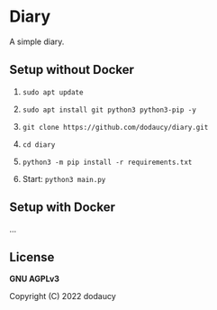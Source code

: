 # Diary

A simple diary.

## Setup without Docker

1. `sudo apt update`

2. `sudo apt install git python3 python3-pip -y`

3. `git clone https://github.com/dodaucy/diary.git`

4. `cd diary`

5. `python3 -m pip install -r requirements.txt`

6. Start: `python3 main.py`

## Setup with Docker

...

## License

**GNU AGPLv3**

Copyright (C) 2022 dodaucy
